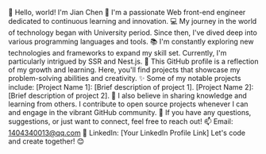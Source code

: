 👋 Hello, world! I'm Jian Chen
🌟 I'm a passionate Web front-end engineer dedicated to continuous learning and innovation.
💻 My journey in the world of technology began with University period. Since then, I've dived deep into various programming languages and tools.
📚 I'm constantly exploring new technologies and frameworks to expand my skill set. Currently, I'm particularly intrigued by SSR and Nest.js.
🌱 This GitHub profile is a reflection of my growth and learning. Here, you'll find projects that showcase my problem-solving abilities and creativity.
✨ Some of my notable projects include:
[Project Name 1]: [Brief description of project 1].
[Project Name 2]: [Brief description of project 2].
📖 I also believe in sharing knowledge and learning from others. I contribute to open source projects whenever I can and engage in the vibrant GitHub community.
💬 If you have any questions, suggestions, or just want to connect, feel free to reach out!
📫 Email: 1404340013@qq.com
🔗 LinkedIn: [Your LinkedIn Profile Link]
Let's code and create together! 😊
